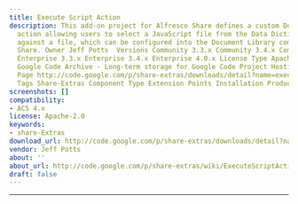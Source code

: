 ```yaml
---
title: Execute Script Action
description: This add-on project for Alfresco Share defines a custom Document Library
  action allowing users to select a JavaScript file from the Data Dictionary to run
  against a file, which can be configured into the Document Library component of Alfresco
  Share. Owner Jeff Potts ‌ Versions Community 3.3.x Community 3.4.x Community 4.0.x
  Enterprise 3.3.x Enterprise 3.4.x Enterprise 4.0.x License Type Apache Project Page
  Google Code Archive - Long-term storage for Google Code Project Hosting. Download
  Page http://code.google.com/p/share-extras/downloads/detail?name=execute-script-action-0.1.jar
  Tags Share-Extras Component Type Extension Points Installation Products
screenshots: []
compatibility:
- ACS 4.x
license: Apache-2.0
keywords:
- share-Extras
download_url: http://code.google.com/p/share-extras/downloads/detail?name=execute-script-action-0.1.jar
vendor: Jeff Potts ‌
about: ''
about_url: http://code.google.com/p/share-extras/wiki/ExecuteScriptAction
draft: false
---
```

---
